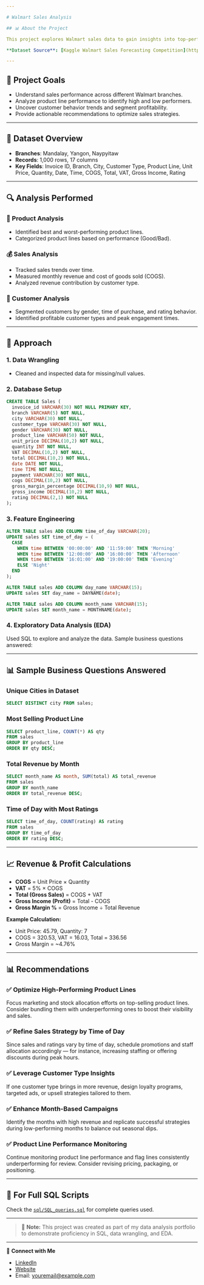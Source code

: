 ```yaml
---

# Walmart Sales Analysis

## 📊 About the Project

This project explores Walmart sales data to gain insights into top-performing branches and products, sales trends, and customer behavior. The objective is to identify how sales strategies can be improved and optimized for better performance.

**Dataset Source**: [Kaggle Walmart Sales Forecasting Competition](https://www.kaggle.com/competitions/walmart-sales-forecasting)

---
```


## 🎯 Project Goals

* Understand sales performance across different Walmart branches.
* Analyze product line performance to identify high and low performers.
* Uncover customer behavior trends and segment profitability.
* Provide actionable recommendations to optimize sales strategies.

---

## 📂 Dataset Overview

* **Branches**: Mandalay, Yangon, Naypyitaw
* **Records**: 1,000 rows, 17 columns
* **Key Fields**: Invoice ID, Branch, City, Customer Type, Product Line, Unit Price, Quantity, Date, Time, COGS, Total, VAT, Gross Income, Rating

---

## 🔍 Analysis Performed

### 🏣 Product Analysis

* Identified best and worst-performing product lines.
* Categorized product lines based on performance (Good/Bad).

### 💰 Sales Analysis

* Tracked sales trends over time.
* Measured monthly revenue and cost of goods sold (COGS).
* Analyzed revenue contribution by customer type.

### 👥 Customer Analysis

* Segmented customers by gender, time of purchase, and rating behavior.
* Identified profitable customer types and peak engagement times.

---

## 🧰 Approach

### 1. **Data Wrangling**

* Cleaned and inspected data for missing/null values.

### 2. **Database Setup**

```sql
CREATE TABLE Sales (
  invoice_id VARCHAR(30) NOT NULL PRIMARY KEY,
  branch VARCHAR(5) NOT NULL,
  city VARCHAR(30) NOT NULL,
  customer_type VARCHAR(30) NOT NULL,
  gender VARCHAR(30) NOT NULL,
  product_line VARCHAR(50) NOT NULL,
  unit_price DECIMAL(10,2) NOT NULL,
  quantity INT NOT NULL,
  VAT DECIMAL(10,2) NOT NULL,
  total DECIMAL(10,2) NOT NULL,
  date DATE NOT NULL,
  time TIME NOT NULL,
  payment VARCHAR(30) NOT NULL,
  cogs DECIMAL(10,2) NOT NULL,
  gross_margin_percentage DECIMAL(10,9) NOT NULL,
  gross_income DECIMAL(10,2) NOT NULL,
  rating DECIMAL(2,1) NOT NULL
);
```

### 3. **Feature Engineering**

```sql
ALTER TABLE sales ADD COLUMN time_of_day VARCHAR(20);
UPDATE sales SET time_of_day = (
  CASE
    WHEN time BETWEEN '00:00:00' AND '11:59:00' THEN 'Morning'
    WHEN time BETWEEN '12:00:00' AND '16:00:00' THEN 'Afternoon'
    WHEN time BETWEEN '16:01:00' AND '19:00:00' THEN 'Evening'
    ELSE 'Night'
  END
);

ALTER TABLE sales ADD COLUMN day_name VARCHAR(15);
UPDATE sales SET day_name = DAYNAME(date);

ALTER TABLE sales ADD COLUMN month_name VARCHAR(15);
UPDATE sales SET month_name = MONTHNAME(date);
```

### 4. **Exploratory Data Analysis (EDA)**

Used SQL to explore and analyze the data. Sample business questions answered:

---

## 📊 Sample Business Questions Answered

### Unique Cities in Dataset

```sql
SELECT DISTINCT city FROM sales;
```

### Most Selling Product Line

```sql
SELECT product_line, COUNT(*) AS qty
FROM sales
GROUP BY product_line
ORDER BY qty DESC;
```

### Total Revenue by Month

```sql
SELECT month_name AS month, SUM(total) AS total_revenue
FROM sales
GROUP BY month_name
ORDER BY total_revenue DESC;
```

### Time of Day with Most Ratings

```sql
SELECT time_of_day, COUNT(rating) AS rating
FROM sales
GROUP BY time_of_day
ORDER BY rating DESC;
```

---

## 📈 Revenue & Profit Calculations

* **COGS** = Unit Price × Quantity
* **VAT** = 5% × COGS
* **Total (Gross Sales)** = COGS + VAT
* **Gross Income (Profit)** = Total - COGS
* **Gross Margin %** = Gross Income ÷ Total Revenue

**Example Calculation:**

* Unit Price: 45.79, Quantity: 7
* COGS = 320.53, VAT = 16.03, Total = 336.56
* Gross Margin = \~4.76%

---

## 📊 Recommendations

### ✅ Optimize High-Performing Product Lines

Focus marketing and stock allocation efforts on top-selling product lines. Consider bundling them with underperforming ones to boost their visibility and sales.

### ✅ Refine Sales Strategy by Time of Day

Since sales and ratings vary by time of day, schedule promotions and staff allocation accordingly — for instance, increasing staffing or offering discounts during peak hours.

### ✅ Leverage Customer Type Insights

If one customer type brings in more revenue, design loyalty programs, targeted ads, or upsell strategies tailored to them.

### ✅ Enhance Month-Based Campaigns

Identify the months with high revenue and replicate successful strategies during low-performing months to balance out seasonal dips.

### ✅ Product Line Performance Monitoring

Continue monitoring product line performance and flag lines consistently underperforming for review. Consider revising pricing, packaging, or positioning.

---

## 💾 For Full SQL Scripts

Check the [`sql/SQL_queries.sql`](./sql/SQL_queries.sql)  for complete queries used.

---

> 📌 **Note:** This project was created as part of my data analysis portfolio to demonstrate proficiency in SQL, data wrangling, and EDA.

---

📢 **Connect with Me**

* [LinkedIn](https://www.linkedin.com/)
* [Website](https://yourwebsite.com)
* Email: [youremail@example.com](mailto:youremail@example.com)


